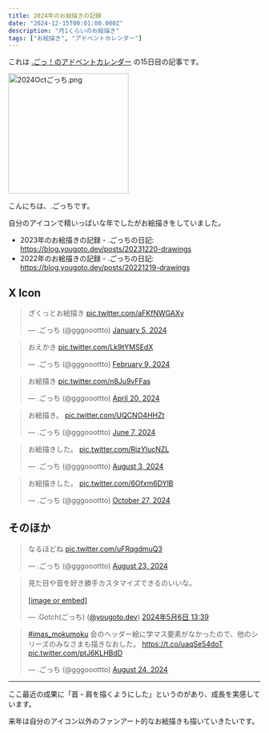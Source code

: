 ```yaml
---
title: 2024年のお絵描きの記録
date: "2024-12-15T00:01:00.000Z"
description: "月1くらいのお絵描き"
tags: ["お絵描き", "アドベントカレンダー"]
---
```


これは [.ごっ！のアドベントカレンダー](https://adventar.org/calendars/10323) の15日目の記事です。

<img width="240" alt="2024Octごっち.png" src="/assets/images/posts/20241215-drawing/icon.png">

こんにちは、.ごっちです。

自分のアイコンで精いっぱいな年でしたがお絵描きをしていました。

- 2023年のお絵描きの記録 - .ごっちの日記: https://blog.yougoto.dev/posts/20231220-drawings
- 2022年のお絵描きの記録 - .ごっちの日記: https://blog.yougoto.dev/posts/20221219-drawings

## X Icon

<blockquote class="twitter-tweet"><p lang="ja" dir="ltr">ざくっとお絵描き <a href="https://t.co/aFKfNWGAXy">pic.twitter.com/aFKfNWGAXy</a></p>&mdash; .ごっち (@gggooottto) <a href="https://twitter.com/gggooottto/status/1743151558458749230?ref_src=twsrc%5Etfw">January 5, 2024</a></blockquote>

<blockquote class="twitter-tweet"><p lang="ja" dir="ltr">おえかき <a href="https://t.co/Lk9tYMSEdX">pic.twitter.com/Lk9tYMSEdX</a></p>&mdash; .ごっち (@gggooottto) <a href="https://twitter.com/gggooottto/status/1755883220292534341?ref_src=twsrc%5Etfw">February 9, 2024</a></blockquote>

<blockquote class="twitter-tweet"><p lang="ja" dir="ltr">お絵描き <a href="https://t.co/n8Ju9vFFas">pic.twitter.com/n8Ju9vFFas</a></p>&mdash; .ごっち (@gggooottto) <a href="https://twitter.com/gggooottto/status/1781555273918033995?ref_src=twsrc%5Etfw">April 20, 2024</a></blockquote>

<blockquote class="twitter-tweet"><p lang="ja" dir="ltr">お絵描き。 <a href="https://t.co/UQCNO4HHZt">pic.twitter.com/UQCNO4HHZt</a></p>&mdash; .ごっち (@gggooottto) <a href="https://twitter.com/gggooottto/status/1798938574714466485?ref_src=twsrc%5Etfw">June 7, 2024</a></blockquote>

<blockquote class="twitter-tweet"><p lang="ja" dir="ltr">お絵描きした。 <a href="https://t.co/RizYlucNZL">pic.twitter.com/RizYlucNZL</a></p>&mdash; .ごっち (@gggooottto) <a href="https://twitter.com/gggooottto/status/1819549956589703319?ref_src=twsrc%5Etfw">August 3, 2024</a></blockquote>

<blockquote class="twitter-tweet"><p lang="ja" dir="ltr">お絵描きした。 <a href="https://t.co/6Ofxm6DYlB">pic.twitter.com/6Ofxm6DYlB</a></p>&mdash; .ごっち (@gggooottto) <a href="https://twitter.com/gggooottto/status/1850540097349042298?ref_src=twsrc%5Etfw">October 27, 2024</a></blockquote>

## そのほか

<blockquote class="twitter-tweet"><p lang="ja" dir="ltr">なるほどね <a href="https://t.co/uFRqgdmuQ3">pic.twitter.com/uFRqgdmuQ3</a></p>&mdash; .ごっち (@gggooottto) <a href="https://twitter.com/gggooottto/status/1826895571153813732?ref_src=twsrc%5Etfw">August 23, 2024</a></blockquote>

<blockquote class="bluesky-embed" data-bluesky-uri="at://did:plc:n4wx32u4ea6giykkdga52ma7/app.bsky.feed.post/3krsanrqfts26" data-bluesky-cid="bafyreicglacaqdpecrodfksjp4omqsyevpvxftqgr4qfecou7hqtjsyyha"><p lang="ja">見た目や音を好き勝手カスタマイズできるのいいな。<br><br><a href="https://bsky.app/profile/did:plc:n4wx32u4ea6giykkdga52ma7/post/3krsanrqfts26?ref_src=embed">[image or embed]</a></p>&mdash; .Gotch(ごっち) (<a href="https://bsky.app/profile/did:plc:n4wx32u4ea6giykkdga52ma7?ref_src=embed">@yougoto.dev</a>) <a href="https://bsky.app/profile/did:plc:n4wx32u4ea6giykkdga52ma7/post/3krsanrqfts26?ref_src=embed">2024年5月6日 13:39</a></blockquote>

<blockquote class="twitter-tweet"><p lang="ja" dir="ltr"><a href="https://twitter.com/hashtag/imas_mokumoku?src=hash&amp;ref_src=twsrc%5Etfw">#imas_mokumoku</a> 会のヘッダー絵に学マス要素がなかったので、他のシリーズのみなさまも描きなおした。 <a href="https://t.co/uaqSe54doT">https://t.co/uaqSe54doT</a> <a href="https://t.co/ptJ6KLHBdD">pic.twitter.com/ptJ6KLHBdD</a></p>&mdash; .ごっち (@gggooottto) <a href="https://twitter.com/gggooottto/status/1827315523845239246?ref_src=twsrc%5Etfw">August 24, 2024</a></blockquote>

---

ここ最近の成果に「首・肩を描くようにした」というのがあり、成長を実感しています。

来年は自分のアイコン以外のファンアート的なお絵描きも描いていきたいです。
